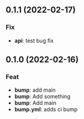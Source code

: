 ## 0.1.1 (2022-02-17)

### Fix

- **api**: test bug fix

## 0.1.0 (2022-02-16)

### Feat

- **bump**: add main
- **bump**: Add something
- **bump**: Add main
- **bump.yml**: adds ci bump
